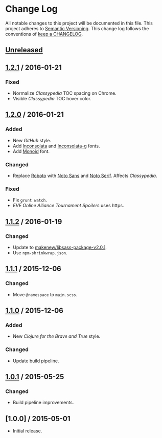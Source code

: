 # Change Log

All notable changes to this project will be documented in this file.
This project adheres to [Semantic Versioning](http://semver.org/).
This change log follows the conventions of
[keep a CHANGELOG](http://keepachangelog.com/).

## [Unreleased][Unreleased]

## [1.2.1] / 2016-01-21

### Fixed

- Normalize *Classypedia* TOC spacing on Chrome.
- Visible *Classypedia* TOC hover color.

## [1.2.0] / 2016-01-21

### Added

- New *GitHub* style.
- Add [Inconsolata] and [Inconsolata-g] fonts.
- Add [Monoid] font.

[Inconsolata]: http://www.levien.com/type/myfonts/inconsolata.html
[Inconsolata-g]: http://leonardo-m.livejournal.com/77079.html
[Monoid]: https://larsenwork.com/monoid/

### Changed

- Replace [Roboto] with [Noto Sans][Noto] and [Noto Serif][Noto].
  Affects *Classypedia*.

[Noto]: https://www.google.com/get/noto/
[Roboto]: https:a//github.com/google/roboto

### Fixed

- Fix `grunt watch`.
- *EVE Online Alliance Tournament Spoilers* uses https.

## [1.1.2] / 2016-01-19

### Changed

- Update to [makenew/libsass-package-v2.0.1].
- Use `npm-shrinkwrap.json`.

[makenew/libsass-package-v2.0.1]: https://github.com/makenew/libsass-package/releases/tag/libsass-package-v2.0.1

## [1.1.1] / 2015-12-06

### Changed

- Move `@namespace` to `main.scss`.

## [1.1.0] / 2015-12-06

### Added

- New *Clojure for the Brave and True* style.

### Changed

- Update build pipeline.

## [1.0.1] / 2015-05-25

### Changed

- Build pipeline improvements.

## [1.0.0] / 2015-05-01

- Initial release.

[Unreleased]: https://github.com/razor-x/userstyles/compare/v1.2.1...HEAD
[1.2.1]: https://github.com/razor-x/userstyles/compare/v1.2.0...v1.2.1
[1.2.0]: https://github.com/razor-x/userstyles/compare/v1.1.2...v1.2.0
[1.1.2]: https://github.com/razor-x/userstyles/compare/v1.1.1...v1.1.2
[1.1.1]: https://github.com/razor-x/userstyles/compare/v1.1.0...v1.1.1
[1.1.0]: https://github.com/razor-x/userstyles/compare/v1.0.1...v1.1.0
[1.0.1]: https://github.com/razor-x/userstyles/compare/v1.0.0...v1.0.1
